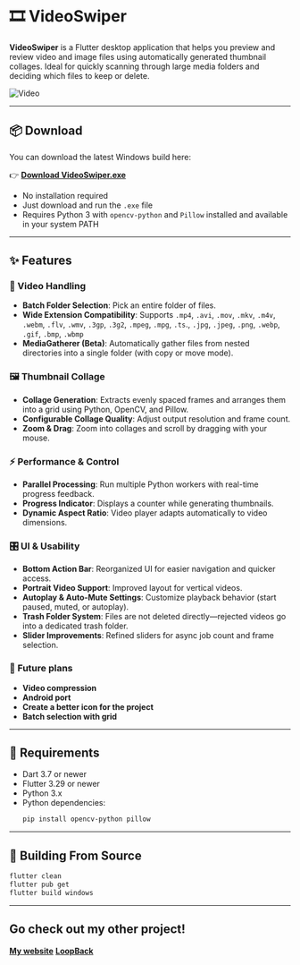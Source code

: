 # 🎞️ VideoSwiper

**VideoSwiper** is a Flutter desktop application that helps you preview and review video and image files using automatically generated thumbnail collages.
Ideal for quickly scanning through large media folders and deciding which files to keep or delete.

![Video](video.gif)

---

## 📦 Download

You can download the latest Windows build here:

👉 **[Download VideoSwiper.exe](https://github.com/andrymas/VideoSwiper/releases/download/v1.2.0/VideoSwiper1.2.0.zip)**

- No installation required  
- Just download and run the `.exe` file  
- Requires Python 3 with `opencv-python` and `Pillow` installed and available in your system PATH  

---

## ✨ Features

### 📁 Video Handling
- **Batch Folder Selection**: Pick an entire folder of files.
- **Wide Extension Compatibility**: Supports `.mp4`, `.avi`, `.mov`, `.mkv`, `.m4v`, `.webm`, `.flv`, `.wmv`, `.3gp`, `.3g2`, `.mpeg`, `.mpg`, `.ts`., `.jpg`, `.jpeg`, `.png`, `.webp`, `.gif`, `.bmp`, `.wbmp`
- **MediaGatherer (Beta)**: Automatically gather files from nested directories into a single folder (with copy or move mode).

### 🖼️ Thumbnail Collage
- **Collage Generation**: Extracts evenly spaced frames and arranges them into a grid using Python, OpenCV, and Pillow.
- **Configurable Collage Quality**: Adjust output resolution and frame count.
- **Zoom & Drag**: Zoom into collages and scroll by dragging with your mouse.

### ⚡ Performance & Control
- **Parallel Processing**: Run multiple Python workers with real-time progress feedback.
- **Progress Indicator**: Displays a counter while generating thumbnails.
- **Dynamic Aspect Ratio**: Video player adapts automatically to video dimensions.

### 🎛️ UI & Usability
- **Bottom Action Bar**: Reorganized UI for easier navigation and quicker access.
- **Portrait Video Support**: Improved layout for vertical videos.
- **Autoplay & Auto-Mute Settings**: Customize playback behavior (start paused, muted, or autoplay).
- **Trash Folder System**: Files are not deleted directly—rejected videos go into a dedicated trash folder.
- **Slider Improvements**: Refined sliders for async job count and frame selection.

### 🔮 Future plans
- **Video compression**
- **Android port**
- **Create a better icon for the project**
- **Batch selection with grid**

---

## 🧰 Requirements

- Dart 3.7 or newer  
- Flutter 3.29 or newer  
- Python 3.x  
- Python dependencies:
  ```bash
  pip install opencv-python pillow


---
## 🔧 Building From Source

  ```bash
  flutter clean
  flutter pub get
  flutter build windows
  ```

---
## Go check out my other project!
**[My website](www.andrymasdev.it)**
**[LoopBack](https://play.google.com/store/apps/details?id=com.andrymasdev.loopback.loopback)**
